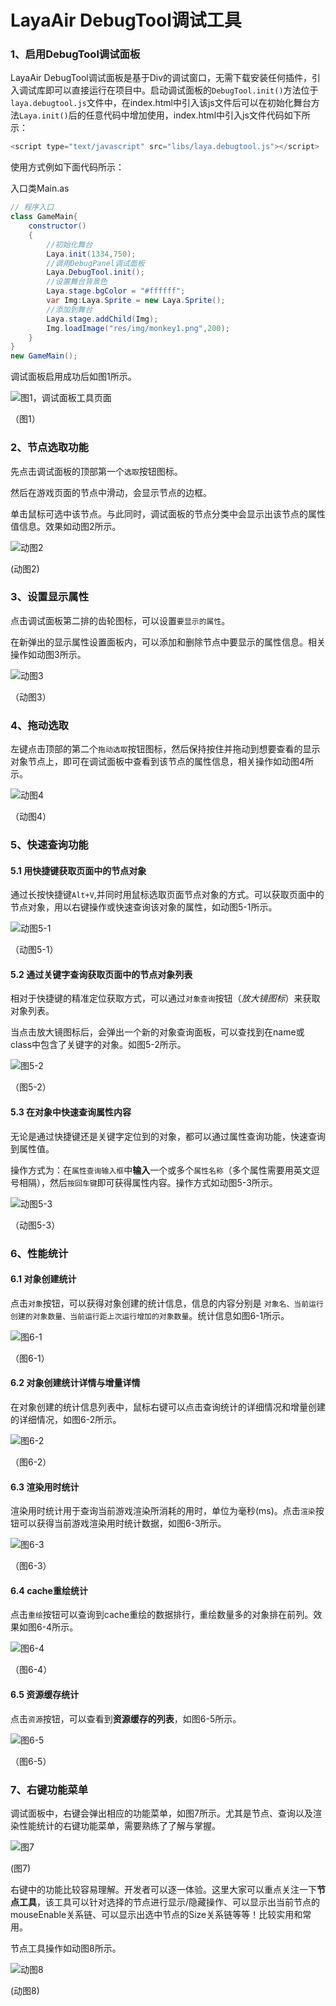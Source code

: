 # LayaAir DebugTool调试工具

### 1、启用DebugTool调试面板

LayaAir DebugTool调试面板是基于Div的调试窗口，无需下载安装任何插件，引入调试库即可以直接运行在项目中。启动调试面板的`DebugTool.init()`方法位于`laya.debugtool.js`文件中，在index.html中引入该js文件后可以在初始化舞台方法`Laya.init()`后的任意代码中增加使用，index.html中引入js文件代码如下所示：

```javascript
<script type="text/javascript" src="libs/laya.debugtool.js"></script>
```

使用方式例如下面代码所示：

入口类Main.as

```java
// 程序入口
class GameMain{
    constructor()
    {
        //初始化舞台
        Laya.init(1334,750);
        //调用DebugPanel调试面板
        Laya.DebugTool.init();
        //设置舞台背景色
        Laya.stage.bgColor = "#ffffff";
        var Img:Laya.Sprite = new Laya.Sprite();
        //添加到舞台
        Laya.stage.addChild(Img);
        Img.loadImage("res/img/monkey1.png",200);
    }
}
new GameMain();
```

调试面板启用成功后如图1所示。

![图1，调试面板工具页面](img/1.png)  

（图1）



### 2、节点选取功能

先点击调试面板的顶部第一个`选取`按钮图标。

然后在游戏页面的节点中滑动，会显示节点的边框。

单击鼠标可选中该节点。与此同时，调试面板的节点分类中会显示出该节点的属性值信息。效果如动图2所示。

![动图2](img/2.gif) 

(动图2)



### 3、设置显示属性

点击调试面板第二排的齿轮图标，可以设置`要显示的属性`。

在新弹出的显示属性设置面板内，可以添加和删除节点中要显示的属性信息。相关操作如动图3所示。

![动图3](img/3.gif)  

（动图3）



### 4、拖动选取

左键点击顶部的第二个`拖动选取`按钮图标，然后保持按住并拖动到想要查看的显示对象节点上，即可在调试面板中查看到该节点的属性信息，相关操作如动图4所示。


![动图4](img/4.gif)  

（动图4）



### 5、快速查询功能

#### 5.1 用快捷键获取页面中的节点对象

通过长按快捷键`Alt+V`,并同时用鼠标选取页面节点对象的方式。可以获取页面中的节点对象，用以右键操作或快速查询该对象的属性，如动图5-1所示。

![动图5-1](img/5-1.gif)  

（动图5-1）

#### 5.2 通过关键字查询获取页面中的节点对象列表

相对于快捷键的精准定位获取方式，可以通过`对象查询`按钮（*放大镜图标*）来获取对象列表。

当点击放大镜图标后，会弹出一个新的对象查询面板，可以查找到在name或class中包含了关键字的对象。如图5-2所示。

![图5-2](img/5-2.png) 

（图5-2）

#### 5.3 在对象中快速查询属性内容

无论是通过快捷键还是关键字定位到的对象，都可以通过属性查询功能，快速查询到属性值。

操作方式为：在`属性查询输入框`中**输入**一个或多个`属性名称`（多个属性需要用英文逗号相隔），然后`按回车键`即可获得属性内容。操作方式如动图5-3所示。

![动图5-3](img/5-3.gif)  

（动图5-3）



### 6、性能统计

#### 6.1 对象创建统计

点击`对象`按钮，可以获得对象创建的统计信息，信息的内容分别是 `对象名、当前运行创建的对象数量、当前运行距上次运行增加的对象数量`。统计信息如图6-1所示。

![图6-1](img/6-1.png)   

（图6-1）

#### 6.2 对象创建统计详情与增量详情

在对象创建的统计信息列表中，鼠标右键可以点击查询统计的详细情况和增量创建的详细情况，如图6-2所示。

![图6-2](img/6-2.png)   

（图6-2）

#### 6.3  渲染用时统计

渲染用时统计用于查询当前游戏渲染所消耗的用时，单位为毫秒(ms)。点击`渲染`按钮可以获得当前游戏渲染用时统计数据，如图6-3所示。

![图6-3](img/6-3.png)   

（图6-3）



#### 6.4 cache重绘统计

点击`重绘`按钮可以查询到cache重绘的数据排行，重绘数量多的对象排在前列。效果如图6-4所示。

![图6-4](img/6-4.png)   

（图6-4）



#### 6.5 资源缓存统计

点击`资源`按钮，可以查看到**资源缓存的列表**，如图6-5所示。

![图6-5](img/6-5.png)   

（图6-5）



### 7、右键功能菜单

调试面板中，右键会弹出相应的功能菜单，如图7所示。尤其是节点、查询以及渲染性能统计的右键功能菜单，需要熟练了了解与掌握。

![图7](img/7.png) 

(图7)



右键中的功能比较容易理解。开发者可以逐一体验。这里大家可以重点关注一下**节点工具**，该工具可以针对选择的节点进行显示/隐藏操作、可以显示出当前节点的mouseEnable关系链、可以显示出选中节点的Size关系链等等！比较实用和常用。

节点工具操作如动图8所示。

![动图8](img/8.gif)  

(动图8)



